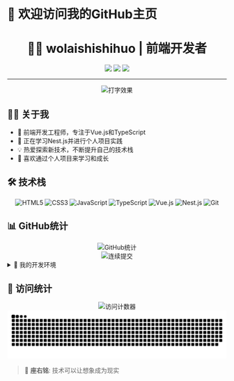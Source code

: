 # 🚀 欢迎访问我的GitHub主页

<h1 align="center">👨‍💻 wolaishishihuo | 前端开发者</h1>
<p align="center">
  <img src="https://img.shields.io/badge/Focus-Frontend%20Development-blue" />
  <img src="https://img.shields.io/badge/Learning-Nest.js-red" />
  <img src="https://img.shields.io/badge/Love-Coding-green" />
</p>

---

<div align="center">
<img src="https://readme-typing-svg.herokuapp.com?font=Fira+Code&pause=1000&color=2F81F7&center=true&vCenter=true&random=false&width=435&lines=%E5%89%8D%E7%AB%AF%E5%BC%80%E5%8F%91%E8%80%85+%7C+Vue+%2B+TS+%E7%88%B1%E5%A5%BD%E8%80%85;%E6%AD%A3%E5%9C%A8%E5%AD%A6%E4%B9%A0+Nest.js+%E5%85%A8%E6%A0%88%E5%BC%80%E5%8F%91" alt="打字效果" />
</div>

## 👨‍💻 关于我

- 🔭 前端开发工程师，专注于Vue.js和TypeScript
- 🌱 正在学习Nest.js并进行个人项目实践
- 💡 热爱探索新技术，不断提升自己的技术栈
- 🚀 喜欢通过个人项目来学习和成长

## 🛠️ 技术栈

<div align="center">
<img src="https://img.shields.io/badge/HTML5-E34F26?style=for-the-badge&logo=html5&logoColor=white" alt="HTML5" />
<img src="https://img.shields.io/badge/CSS3-1572B6?style=for-the-badge&logo=css3&logoColor=white" alt="CSS3" />
<img src="https://img.shields.io/badge/JavaScript-F7DF1E?style=for-the-badge&logo=javascript&logoColor=black" alt="JavaScript" />
<img src="https://img.shields.io/badge/TypeScript-3178C6?style=for-the-badge&logo=typescript&logoColor=white" alt="TypeScript" />
<img src="https://img.shields.io/badge/Vue.js-4FC08D?style=for-the-badge&logo=vue.js&logoColor=white" alt="Vue.js" />
<img src="https://img.shields.io/badge/Nest.js-E0234E?style=for-the-badge&logo=nestjs&logoColor=white" alt="Nest.js" />
<img src="https://img.shields.io/badge/Git-F05032?style=for-the-badge&logo=git&logoColor=white" alt="Git" />
</div>

## 📊 GitHub统计

<div align="center">
<img src="https://github-readme-stats.vercel.app/api?username=wolaishishihuo&show_icons=true&theme=vue-dark&hide_border=true&locale=cn" alt="GitHub统计" />
</div>

<div align="center">
<img src="https://github-readme-streak-stats.herokuapp.com/?user=wolaishishihuo&theme=vue-dark&hide_border=true&locale=zh" alt="连续提交" />
</div>

<details>
<summary>🔧 我的开发环境</summary>

```bash
OS: Windows 11 / macOS
Editor: VSCode
Terminal: Windows Terminal / iTerm2
Browser: Chrome
```
</details>

## 👀 访问统计

<div align="center">
<img src="https://profile-counter.glitch.me/wolaishishihuo/count.svg" alt="访问计数器" />
</div>

<div align="center">
<img src="https://raw.githubusercontent.com/platane/snk/output/github-contribution-grid-snake.svg" alt="贪吃蛇贡献图" />
</div>

> 🌟 **座右铭**: 技术可以让想象成为现实
